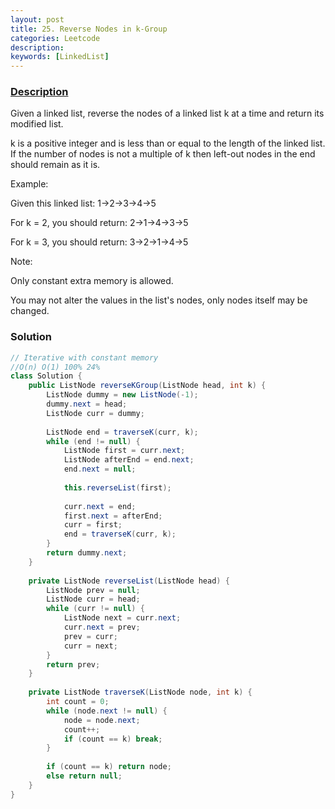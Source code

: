 ```yaml
---
layout: post
title: 25. Reverse Nodes in k-Group
categories: Leetcode
description: 
keywords: [LinkedList]
---
```

### [Description]()

Given a linked list, reverse the nodes of a linked list k at a time and return its modified list.

k is a positive integer and is less than or equal to the length of the linked list. If the number of nodes is not a multiple of k then left-out nodes in the end should remain as it is.

Example:

Given this linked list: 1->2->3->4->5

For k = 2, you should return: 2->1->4->3->5

For k = 3, you should return: 3->2->1->4->5

Note:

Only constant extra memory is allowed.

You may not alter the values in the list's nodes, only nodes itself may be changed.

### Solution


```java
// Iterative with constant memory
//O(n) O(1) 100% 24%
class Solution {
    public ListNode reverseKGroup(ListNode head, int k) {
        ListNode dummy = new ListNode(-1);
        dummy.next = head;
        ListNode curr = dummy;
        
        ListNode end = traverseK(curr, k);
        while (end != null) {
            ListNode first = curr.next;
            ListNode afterEnd = end.next;
            end.next = null;
            
            this.reverseList(first);
            
            curr.next = end;
            first.next = afterEnd;
            curr = first;
            end = traverseK(curr, k);
        }
        return dummy.next;
    }
    
    private ListNode reverseList(ListNode head) {
        ListNode prev = null;
        ListNode curr = head;
        while (curr != null) {
            ListNode next = curr.next;
            curr.next = prev;
            prev = curr;
            curr = next;
        }
        return prev;
    }
    
    private ListNode traverseK(ListNode node, int k) {
        int count = 0;
        while (node.next != null) {
            node = node.next;
            count++;
            if (count == k) break;
        }
        
        if (count == k) return node;
        else return null;
    }
}
```
